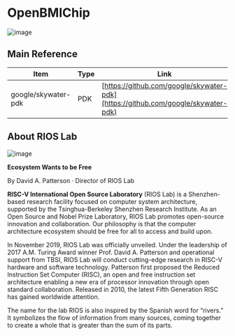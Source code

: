 # OpenBMIChip
![image](https://github.com/riosmpw/OpenBMIChip/assets/100336131/4f9983fb-7a80-4919-8fa0-c90dcd38780b)



## Main Reference


| Item                   | Type    | Link             | Comment |
|------------------------|---------|------------------|---------|
| google/skywater-pdk    | PDK     | [https://github.com/google/skywater-pdk](https://github.com/google/skywater-pdk)               |         |




## About RIOS Lab

![image](https://github.com/riosmpw/OpenBMIChip/assets/100336131/28ad1797-bbd2-4cdf-8fa4-e77604fef1e3)



**Ecosystem Wants to be Free**

By David A. Patterson · Director of RIOS Lab

**RISC-V International Open Source Laboratory** (RIOS Lab) is a Shenzhen-based research facility focused on computer system architecture, supported by the Tsinghua-Berkeley Shenzhen Research Institute. As an Open Source and Nobel Prize Laboratory, RIOS Lab promotes open-source innovation and collaboration. Our philosophy is that the computer architecture ecosystem should be free for all to access and build upon.

In November 2019, RIOS Lab was officially unveiled. Under the leadership of 2017 A.M. Turing Award winner Prof. David A. Patterson and operational support from TBSI,  RIOS Lab will conduct cutting-edge research in RISC-V hardware and software technology. Patterson first proposed the Reduced Instruction Set Computer (RISC), an open and free instruction set architecture enabling a new era of processor innovation through open standard collaboration. Released in 2010, the latest Fifth Generation RISC has gained worldwide attention.

The name for the lab RIOS is also inspired by the Spanish word for “rivers.” It symbolizes the flow of information from many sources, coming together to create a whole that is greater than the sum of its parts.
